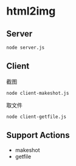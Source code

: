 # html2img

## Server

```
node server.js
```

## Client

截图

```
node client-makeshot.js
```

取文件

```
node client-getfile.js
```

## Support Actions

- makeshot
- getfile
